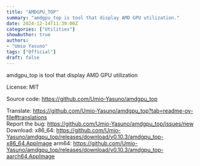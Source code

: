 ```yaml
---
title: "AMDGPU_TOP"
summary: "amdgpu_top is tool that display AMD GPU utilization."
date: 2024-12-14T11:39:00Z
categories: ["Utilities"]
showAuthor: true
authors:
- "Umio Yasuno"
tags: ["Official"]
draft: false
---
```


amdgpu_top is tool that display AMD GPU utilization

License: MIT  

Source code: <https://github.com/Umio-Yasuno/amdgpu_top>

Translate: <https://github.com/Umio-Yasuno/amdgpu_top?tab=readme-ov-file#translations>  
Report the bug: <https://github.com/Umio-Yasuno/amdgpu_top/issues/new>  
Download:   x86_64: <https://github.com/Umio-Yasuno/amdgpu_top/releases/download/v0.10.3/amdgpu_top-x86_64.AppImage>
            arm64: <https://github.com/Umio-Yasuno/amdgpu_top/releases/download/v0.10.3/amdgpu_top-aarch64.AppImage>
